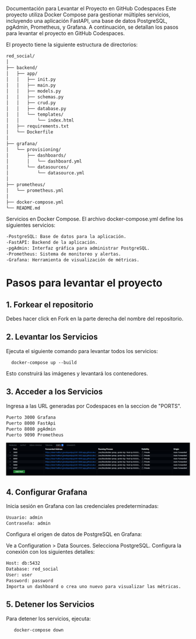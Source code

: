 Documentación para Levantar el Proyecto en GitHub Codespaces
Este proyecto utiliza Docker Compose para gestionar múltiples servicios, incluyendo una aplicación FastAPI, una base de datos PostgreSQL, pgAdmin, Prometheus, y Grafana. A continuación, se detallan los pasos para levantar el proyecto en GitHub Codespaces.

El proyecto tiene la siguiente estructura de directorios:

    red_social/
    │
    ├── backend/
    │   ├── app/
    │   │   ├── init.py
    │   │   ├── main.py
    │   │   ├── models.py
    │   │   ├── schemas.py
    │   │   ├── crud.py
    │   │   ├── database.py
    │   │   └── templates/
    │   │       └── index.html
    │   ├── requirements.txt
    │   └── Dockerfile
    │
    ├── grafana/
    │   └── provisioning/
    │       ├── dashboards/
    │       │   └── dashboard.yml
    │       └── datasources/
    │           └── datasource.yml
    │
    ├── prometheus/
    │   └── prometheus.yml
    │
    ├── docker-compose.yml
    └── README.md

Servicios en Docker Compose.
    El archivo docker-compose.yml define los siguientes servicios:

    -PostgreSQL: Base de datos para la aplicación.
    -FastAPI: Backend de la aplicación.
    -pgAdmin: Interfaz gráfica para administrar PostgreSQL.
    -Prometheus: Sistema de monitoreo y alertas.
    -Grafana: Herramienta de visualización de métricas.

# Pasos para levantar el proyecto

## 1. Forkear el repositorio
Debes hacer click en Fork en la parte derecha del nombre del repositorio.

## 2. Levantar los Servicios
Ejecuta el siguiente comando para levantar todos los servicios:
    
  ```console
    docker-compose up --build
  ```

   Esto construirá las imágenes y levantará los contenedores.

## 3. Acceder a los Servicios
Ingresa a las URL generadas por Codespaces en la seccion de "PORTS".

    Puerto 3000 Grafana
    Puerto 8000 FastApi
    Puerto 8080 pgAdmin
    Puerto 9090 Prometheus

![alt text](image.png)

## 4. Configurar Grafana

Inicia sesión en Grafana con las credenciales predeterminadas:

    Usuario: admin
    Contraseña: admin

Configura el origen de datos de PostgreSQL en Grafana:

Ve a Configuration > Data Sources.
Selecciona PostgreSQL.
Configura la conexión con los siguientes detalles:

    Host: db:5432
    Database: red_social
    User: user
    Password: password
    Importa un dashboard o crea uno nuevo para visualizar las métricas.

## 5. Detener los Servicios
Para detener los servicios, ejecuta:
 ```console
    docker-compose down
 ```